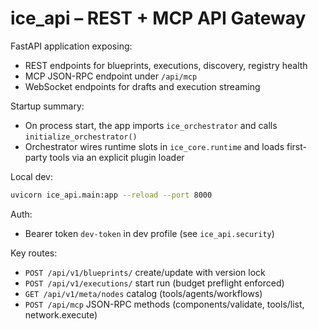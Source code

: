 # ice_api – REST + MCP API Gateway

FastAPI application exposing:

- REST endpoints for blueprints, executions, discovery, registry health
- MCP JSON-RPC endpoint under `/api/mcp`
- WebSocket endpoints for drafts and execution streaming

Startup summary:

- On process start, the app imports `ice_orchestrator` and calls `initialize_orchestrator()`
- Orchestrator wires runtime slots in `ice_core.runtime` and loads first-party tools via an explicit plugin loader

Local dev:

```bash
uvicorn ice_api.main:app --reload --port 8000
```

Auth:

- Bearer token `dev-token` in dev profile (see `ice_api.security`)

Key routes:

- `POST /api/v1/blueprints/` create/update with version lock
- `POST /api/v1/executions/` start run (budget preflight enforced)
- `GET /api/v1/meta/nodes` catalog (tools/agents/workflows)
- `POST /api/mcp` JSON-RPC methods (components/validate, tools/list, network.execute)